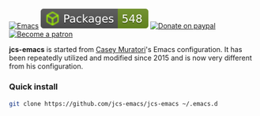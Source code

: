 [![Emacs](https://img.shields.io/badge/Emacs-29.1+-7F5AB6.svg?logo=gnu%20emacs&logoColor=white)](https://www.gnu.org/software/emacs/download.html)
[![Packages](https://raw.githubusercontent.com/jcs-emacs/badges/master/config/packages.svg)](#)
[![Donate on paypal](https://img.shields.io/badge/paypal-donate-1?logo=paypal&color=blue)](https://www.paypal.me/jcs090218)
[![Become a patron](https://img.shields.io/badge/patreon-become%20a%20patron-orange.svg?logo=patreon)](https://www.patreon.com/jcs090218)

**jcs-emacs** is started from [Casey Muratori](https://github.com/cmuratori)'s
Emacs configuration. It has been repeatedly utilized and modified
since 2015 and is now very different from his configuration.

### Quick install

```sh
git clone https://github.com/jcs-emacs/jcs-emacs ~/.emacs.d
```
